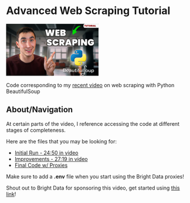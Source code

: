 # Advanced Web Scraping Tutorial
<img src="./images/thumbnail.jpg" width="50%"/>
<br/>

Code corresponding to my [recent video](https://youtu.be/DcI_AZqfZVc) on web scraping with Python BeautifulSoup

## About/Navigation
At certain parts of the video, I reference accessing the code at different stages of completeness. 

Here are the files that you may be looking for:
- [Initial Run - 24:50 in video](https://github.com/KeithGalli/advanced-scraping/commit/5afbdd59e4982c1a6ce7ad1fe9cb5047eaf8ac25)
- [Improvements - 27:19 in video](https://github.com/KeithGalli/advanced-scraping/blob/original/search_scraper.py)
- [Final Code w/ Proxies](./search_scraper.py)

Make sure to add a **.env** file when you start using the Bright Data proxies!

Shout out to Bright Data for sponsoring this video, get started using [this link](https://brdta.com/keithgalli)!
